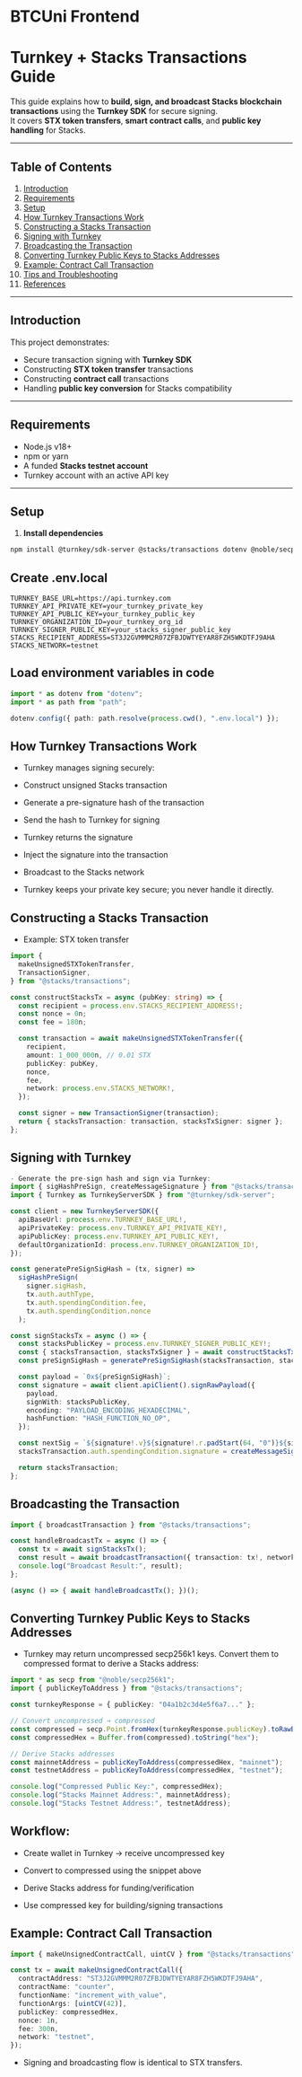 # BTCUni Frontend

# Turnkey + Stacks Transactions Guide

This guide explains how to **build, sign, and broadcast Stacks blockchain transactions** using the **Turnkey SDK** for secure signing.  
It covers **STX token transfers**, **smart contract calls**, and **public key handling** for Stacks.

---

## Table of Contents

1. [Introduction](#introduction)
2. [Requirements](#requirements)
3. [Setup](#setup)
4. [How Turnkey Transactions Work](#how-turnkey-transactions-work)
5. [Constructing a Stacks Transaction](#constructing-a-stacks-transaction)
6. [Signing with Turnkey](#signing-with-turnkey)
7. [Broadcasting the Transaction](#broadcasting-the-transaction)
8. [Converting Turnkey Public Keys to Stacks Addresses](#converting-turnkey-public-keys-to-stacks-addresses)
9. [Example: Contract Call Transaction](#example-contract-call-transaction)
10. [Tips and Troubleshooting](#tips-and-troubleshooting)
11. [References](#references)

---

## Introduction

This project demonstrates:

- Secure transaction signing with **Turnkey SDK**
- Constructing **STX token transfer** transactions
- Constructing **contract call** transactions
- Handling **public key conversion** for Stacks compatibility

---

## Requirements

- Node.js v18+
- npm or yarn
- A funded **Stacks testnet account**
- Turnkey account with an active API key

---

## Setup

1. **Install dependencies**

```bash
npm install @turnkey/sdk-server @stacks/transactions dotenv @noble/secp256k1
```

## Create .env.local
```env
TURNKEY_BASE_URL=https://api.turnkey.com
TURNKEY_API_PRIVATE_KEY=your_turnkey_private_key
TURNKEY_API_PUBLIC_KEY=your_turnkey_public_key
TURNKEY_ORGANIZATION_ID=your_turnkey_org_id
TURNKEY_SIGNER_PUBLIC_KEY=your_stacks_signer_public_key
STACKS_RECIPIENT_ADDRESS=ST3J2GVMMM2R07ZFBJDWTYEYAR8FZH5WKDTFJ9AHA
STACKS_NETWORK=testnet
```
## Load environment variables in code
```typescript
import * as dotenv from "dotenv";
import * as path from "path";

dotenv.config({ path: path.resolve(process.cwd(), ".env.local") });

```

## How Turnkey Transactions Work

- Turnkey manages signing securely:

- Construct unsigned Stacks transaction

- Generate a pre-signature hash of the transaction

- Send the hash to Turnkey for signing

- Turnkey returns the signature

- Inject the signature into the transaction

- Broadcast to the Stacks network

- Turnkey keeps your private key secure; you never handle it directly.

## Constructing a Stacks Transaction

- Example: STX token transfer
```typescript
import {
  makeUnsignedSTXTokenTransfer,
  TransactionSigner,
} from "@stacks/transactions";

const constructStacksTx = async (pubKey: string) => {
  const recipient = process.env.STACKS_RECIPIENT_ADDRESS!;
  const nonce = 0n;
  const fee = 180n;

  const transaction = await makeUnsignedSTXTokenTransfer({
    recipient,
    amount: 1_000_000n, // 0.01 STX
    publicKey: pubKey,
    nonce,
    fee,
    network: process.env.STACKS_NETWORK!,
  });

  const signer = new TransactionSigner(transaction);
  return { stacksTransaction: transaction, stacksTxSigner: signer };
};
```
## Signing with Turnkey

```typescript
- Generate the pre-sign hash and sign via Turnkey:
import { sigHashPreSign, createMessageSignature } from "@stacks/transactions";
import { Turnkey as TurnkeyServerSDK } from "@turnkey/sdk-server";

const client = new TurnkeyServerSDK({
  apiBaseUrl: process.env.TURNKEY_BASE_URL!,
  apiPrivateKey: process.env.TURNKEY_API_PRIVATE_KEY!,
  apiPublicKey: process.env.TURNKEY_API_PUBLIC_KEY!,
  defaultOrganizationId: process.env.TURNKEY_ORGANIZATION_ID!,
});

const generatePreSignSigHash = (tx, signer) =>
  sigHashPreSign(
    signer.sigHash,
    tx.auth.authType,
    tx.auth.spendingCondition.fee,
    tx.auth.spendingCondition.nonce
  );

const signStacksTx = async () => {
  const stacksPublicKey = process.env.TURNKEY_SIGNER_PUBLIC_KEY!;
  const { stacksTransaction, stacksTxSigner } = await constructStacksTx(stacksPublicKey);
  const preSignSigHash = generatePreSignSigHash(stacksTransaction, stacksTxSigner);

  const payload = `0x${preSignSigHash}`;
  const signature = await client.apiClient().signRawPayload({
    payload,
    signWith: stacksPublicKey,
    encoding: "PAYLOAD_ENCODING_HEXADECIMAL",
    hashFunction: "HASH_FUNCTION_NO_OP",
  });

  const nextSig = `${signature!.v}${signature!.r.padStart(64, "0")}${signature!.s.padStart(64, "0")}`;
  stacksTransaction.auth.spendingCondition.signature = createMessageSignature(nextSig);

  return stacksTransaction;
};
```
## Broadcasting the Transaction

```typescript
import { broadcastTransaction } from "@stacks/transactions";

const handleBroadcastTx = async () => {
  const tx = await signStacksTx();
  const result = await broadcastTransaction({ transaction: tx!, network: process.env.STACKS_NETWORK! });
  console.log("Broadcast Result:", result);
};

(async () => { await handleBroadcastTx(); })();
```
## Converting Turnkey Public Keys to Stacks Addresses

- Turnkey may return uncompressed secp256k1 keys. Convert them to compressed format to derive a Stacks address:

```typescript 
import * as secp from "@noble/secp256k1";
import { publicKeyToAddress } from "@stacks/transactions";

const turnkeyResponse = { publicKey: "04a1b2c3d4e5f6a7..." };

// Convert uncompressed → compressed
const compressed = secp.Point.fromHex(turnkeyResponse.publicKey).toRawBytes(true);
const compressedHex = Buffer.from(compressed).toString("hex");

// Derive Stacks addresses
const mainnetAddress = publicKeyToAddress(compressedHex, "mainnet");
const testnetAddress = publicKeyToAddress(compressedHex, "testnet");

console.log("Compressed Public Key:", compressedHex);
console.log("Stacks Mainnet Address:", mainnetAddress);
console.log("Stacks Testnet Address:", testnetAddress);
```
## Workflow:

- Create wallet in Turnkey → receive uncompressed key

- Convert to compressed using the snippet above

- Derive Stacks address for funding/verification

 - Use compressed key for building/signing transactions

## Example: Contract Call Transaction

```typescript
import { makeUnsignedContractCall, uintCV } from "@stacks/transactions";

const tx = await makeUnsignedContractCall({
  contractAddress: "ST3J2GVMMM2R07ZFBJDWTYEYAR8FZH5WKDTFJ9AHA",
  contractName: "counter",
  functionName: "increment_with_value",
  functionArgs: [uintCV(42)],
  publicKey: compressedHex,
  nonce: 1n,
  fee: 300n,
  network: "testnet",
});
```
- Signing and broadcasting flow is identical to STX transfers.


